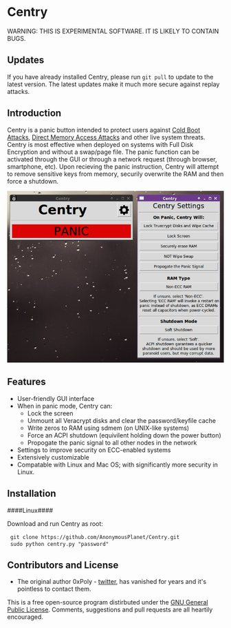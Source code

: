 Centry
======
WARNING: THIS IS EXPERIMENTAL SOFTWARE. IT IS LIKELY TO CONTAIN BUGS. 
## Updates ##
If you have already installed Centry, please run `git pull` to update to the latest version. The latest updates make it much more secure against replay attacks.
## Introduction ##
Centry is a panic button intended to protect users against [Cold Boot Attacks](http://www1.cs.fau.de/filepool/projects/coldboot/fares_coldboot.pdf), [Direct Memory Access Attacks](http://www.breaknenter.org/projects/inception/) and other live system threats. Centry is most effective when deployed on systems with Full Disk Encryption and without a swap/page file. The panic function can be activated through the GUI or through a network request (through browser, smartphone, etc). Upon recieving the panic instruction, Centry will attempt to remove sensitive keys from memory, securily overwrite the RAM and then force a shutdown.

![screenshot](/screenshot.png)
## Features ##
* User-friendly GUI interface
* When in panic mode, Centry can:
  * Lock the screen
  * Unmount all Veracrypt disks and clear the password/keyfile cache
  * Write zeros to RAM using sdmem (on UNIX-like systems)
  * Force an ACPI shutdown (equivilent holding down the power button)
  * Propogate the panic signal to all other nodes in the network
* Settings to improve security on ECC-enabled systems
* Extensively customizable
* Compatable with Linux and Mac OS; with significantly more security in Linux.

## Installation ##
####Linux####

Download and run Centry as root:

     git clone https://github.com/AnonymousPlanet/Centry.git
     sudo python centry.py "password"

## Contributors and License ##

- The original author 0xPoly - [twitter](https://twitter.com/0xPoly), has vanished for years and it's pointless to contact them.
 
This is a free open-source program distirbuted under the [GNU General Public License](/LICENSE). Comments, suggestions and pull requests are all heartily encouraged.
